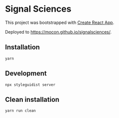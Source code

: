 # Signal Sciences

This project was bootstrapped with [Create React App](https://github.com/facebookincubator/create-react-app).

Deployed to https://mocon.github.io/signalsciences/.

## Installation

```
yarn
```

## Development

```
npx styleguidist server
```

## Clean installation

```
yarn run clean
```
